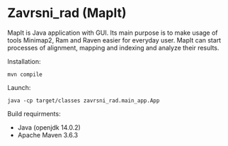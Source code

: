 # Zavrsni_rad (MapIt)
MapIt is Java application with GUI. 
Its main purpose is to make usage of tools Minimap2, Ram and Raven
easier for everyday user. MapIt can start processes of
alignment, mapping and indexing and analyze their results. 

Installation:
```  
mvn compile
```
Launch:
``` 
java -cp target/classes zavrsni_rad.main_app.App
```

Build requirments:
* Java (openjdk 14.0.2)
* Apache Maven 3.6.3
